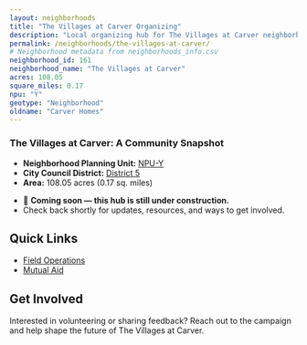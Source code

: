 ```yaml
---
layout: neighborhoods
title: "The Villages at Carver Organizing"
description: "Local organizing hub for The Villages at Carver neighborhood. Connect with field operations, mutual aid, and community organizing efforts."
permalink: /neighborhoods/the-villages-at-carver/
# Neighborhood metadata from neighborhoods_info.csv
neighborhood_id: 161
neighborhood_name: "The Villages at Carver"
acres: 108.05
square_miles: 0.17
npu: "Y"
geotype: "Neighborhood"
oldname: "Carver Homes"
---
```


### **The Villages at Carver: A Community Snapshot**

  * **Neighborhood Planning Unit:** [NPU-Y](https://www.atlantaga.gov/government/departments/city-planning/neighborhood-planning-units/neighborhood-and-npu-contacts)
  * **City Council District:** [District 5](https://citycouncil.atlantaga.gov/council-members)
  * **Area:** 108.05 acres (0.17 sq. miles)

- 🚧 **Coming soon — this hub is still under construction.**
- Check back shortly for updates, resources, and ways to get involved.

## Quick Links

- [Field Operations](./field-ops/)
- [Mutual Aid](./mutual-aid/)

## Get Involved

Interested in volunteering or sharing feedback? Reach out to the campaign and help shape the future of The Villages at Carver.
